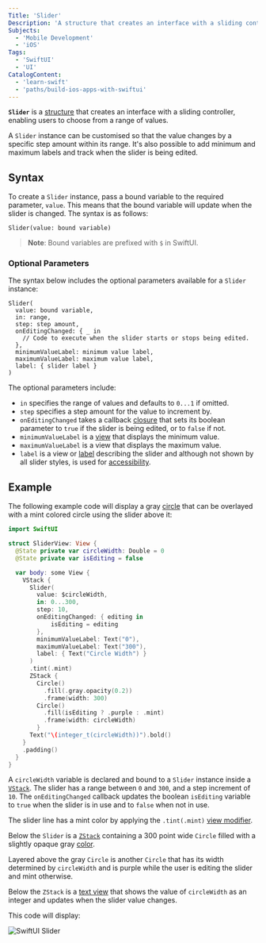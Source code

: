 ```yaml
---
Title: 'Slider'
Description: 'A structure that creates an interface with a sliding controller, enabling users to choose from a range of values.'
Subjects:
  - 'Mobile Development'
  - 'iOS'
Tags:
  - 'SwiftUI'
  - 'UI'
CatalogContent:
  - 'learn-swift'
  - 'paths/build-ios-apps-with-swiftui'
---
```


**`Slider`** is a [structure](https://www.codecademy.com/resources/docs/swift/structures) that creates an interface with a sliding controller, enabling users to choose from a range of values.

A `Slider` instance can be customised so that the value changes by a specific step amount within its range. It's also possible to add minimum and maximum labels and track when the slider is being edited.

## Syntax

To create a `Slider` instance, pass a bound variable to the required parameter, `value`. This means that the bound variable will update when the slider is changed. The syntax is as follows:

```pseudo
Slider(value: bound variable)
```

> **Note**: Bound variables are prefixed with `$` in SwiftUI.

### Optional Parameters

The syntax below includes the optional parameters available for a `Slider` instance:

```pseudo
Slider(
  value: bound variable,
  in: range,
  step: step amount,
  onEditingChanged: { _ in
    // Code to execute when the slider starts or stops being edited.
  },
  minimumValueLabel: minimum value label,
  maximumValueLabel: maximum value label,
  label: { slider label }
)
```

The optional parameters include:

- `in` specifies the range of values and defaults to `0...1` if omitted.
- `step` specifies a step amount for the value to increment by.
- `onEditingChanged` takes a callback [closure](https://www.codecademy.com/resources/docs/swift/closures) that sets its boolean parameter to `true` if the slider is being edited, or to `false` if not.
- `minimumValueLabel` is a [view](https://www.codecademy.com/resources/docs/swiftui/views) that displays the minimum value.
- `maximumValueLabel` is a view that displays the maximum value.
- `label` is a view or [label](https://www.codecademy.com/resources/docs/swiftui/views/label) describing the slider and although not shown by all slider styles, is used for [accessibility](https://www.codecademy.com/resources/docs/swiftui/accessibility).

## Example

The following example code will display a gray [circle](https://www.codecademy.com/resources/docs/swiftui/views/circle) that can be overlayed with a mint colored circle using the slider above it:

```swift
import SwiftUI

struct SliderView: View {
  @State private var circleWidth: Double = 0
  @State private var isEditing = false

  var body: some View {
    VStack {
      Slider(
        value: $circleWidth,
        in: 0...300,
        step: 10,
        onEditingChanged: { editing in
            isEditing = editing
        },
        minimumValueLabel: Text("0"),
        maximumValueLabel: Text("300"),
        label: { Text("Circle Width") }
      )
      .tint(.mint)
      ZStack {
        Circle()
          .fill(.gray.opacity(0.2))
          .frame(width: 300)
        Circle()
          .fill(isEditing ? .purple : .mint)
          .frame(width: circleWidth)
        }
      Text("\(integer_t(circleWidth))").bold()
    }
    .padding()
  }
}
```

A `circleWidth` variable is declared and bound to a `Slider` instance inside a [`VStack`](https://www.codecademy.com/resources/docs/swiftui/views/vstack). The slider has a range between `0` and `300`, and a step increment of `10`. The `onEditingChanged` callback updates the boolean `isEditing` variable to `true` when the slider is in use and to `false` when not in use.

The slider line has a mint color by applying the `.tint(.mint)` [view modifier](https://www.codecademy.com/resources/docs/swiftui/viewmodifier).

Below the `Slider` is a [`ZStack`](https://www.codecademy.com/resources/docs/swiftui/views/zstack) containing a 300 point wide `Circle` filled with a slightly opaque gray [color](https://www.codecademy.com/resources/docs/swiftui/colors).

Layered above the gray `Circle` is another `Circle` that has its width determined by `circleWidth` and is purple while the user is editing the slider and mint otherwise.

Below the `ZStack` is a [text view](https://www.codecademy.com/resources/docs/swiftui/views/text) that shows the value of `circleWidth` as an integer and updates when the slider value changes.

This code will display:

![SwiftUI Slider](https://raw.githubusercontent.com/Codecademy/docs/main/media/swiftui-slider.gif)
